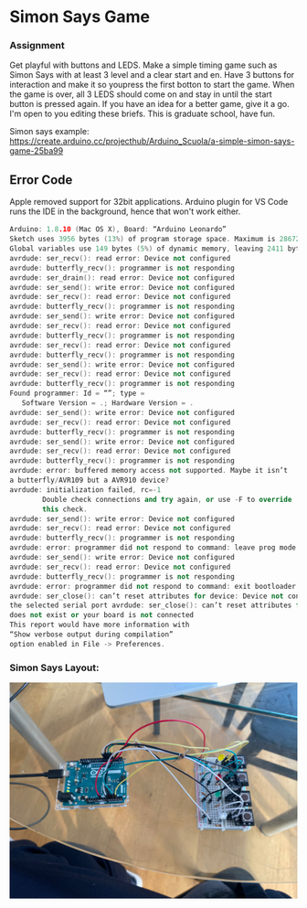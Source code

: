 # Simon Says Game

### Assignment

Get playful with buttons and LEDS. Make a simple timing game such as Simon Says with at least 3 level and a clear start and en. Have 3 buttons for interaction and make it so youpress the first botton to start the game. When the game is
over, all 3 LEDS should come on and stay in until the start button is pressed again. If you have an idea for a better game, give it a go. I'm open to you editing these briefs. This is graduate school, have fun.

Simon says example: https://create.arduino.cc/projecthub/Arduino_Scuola/a-simple-simon-says-game-25ba99

## Error Code

Apple removed support for 32bit applications.
Arduino plugin for VS Code runs the IDE in the background, hence that won't work either.

```c++
Arduino: 1.8.10 (Mac OS X), Board: “Arduino Leonardo”
Sketch uses 3956 bytes (13%) of program storage space. Maximum is 28672 bytes.
Global variables use 149 bytes (5%) of dynamic memory, leaving 2411 bytes for local variables. Maximum is 2560 bytes.
avrdude: ser_recv(): read error: Device not configured
avrdude: butterfly_recv(): programmer is not responding
avrdude: ser_drain(): read error: Device not configured
avrdude: ser_send(): write error: Device not configured
avrdude: ser_recv(): read error: Device not configured
avrdude: butterfly_recv(): programmer is not responding
avrdude: ser_send(): write error: Device not configured
avrdude: ser_recv(): read error: Device not configured
avrdude: butterfly_recv(): programmer is not responding
avrdude: ser_recv(): read error: Device not configured
avrdude: butterfly_recv(): programmer is not responding
avrdude: ser_send(): write error: Device not configured
avrdude: ser_recv(): read error: Device not configured
avrdude: butterfly_recv(): programmer is not responding
Found programmer: Id = “”; type =
   Software Version = .; Hardware Version = .
avrdude: ser_send(): write error: Device not configured
avrdude: ser_recv(): read error: Device not configured
avrdude: butterfly_recv(): programmer is not responding
avrdude: ser_send(): write error: Device not configured
avrdude: ser_recv(): read error: Device not configured
avrdude: butterfly_recv(): programmer is not responding
avrdude: error: buffered memory access not supported. Maybe it isn’t
a butterfly/AVR109 but a AVR910 device?
avrdude: initialization failed, rc=-1
        Double check connections and try again, or use -F to override
        this check.
avrdude: ser_send(): write error: Device not configured
avrdude: ser_recv(): read error: Device not configured
avrdude: butterfly_recv(): programmer is not responding
avrdude: error: programmer did not respond to command: leave prog mode
avrdude: ser_send(): write error: Device not configured
avrdude: ser_recv(): read error: Device not configured
avrdude: butterfly_recv(): programmer is not responding
avrdude: error: programmer did not respond to command: exit bootloader
avrdude: ser_close(): can’t reset attributes for device: Device not configured
the selected serial port avrdude: ser_close(): can’t reset attributes for device: Device not configured
does not exist or your board is not connected
This report would have more information with
“Show verbose output during compilation”
option enabled in File -> Preferences.
```

### Simon Says Layout:

![Simon Says Layout using double transistors](simon-says-layout.jpeg)
